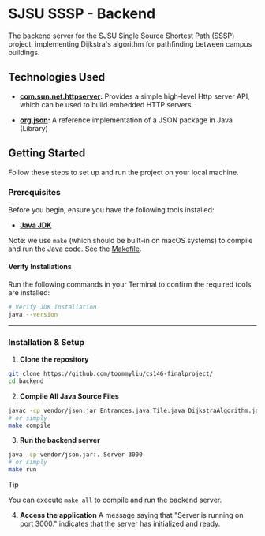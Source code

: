 # SJSU SSSP - Backend

The backend server for the SJSU Single Source Shortest Path (SSSP) project, implementing Dijkstra's algorithm for pathfinding between campus buildings.

## Technologies Used
- **[com.sun.net.httpserver](https://docs.oracle.com/javase/8/docs/jre/api/net/httpserver/spec/com/sun/net/httpserver/package-summary.html):** Provides a simple high-level Http server API, which can be used to build embedded HTTP servers.

- **[org.json](https://github.com/stleary/JSON-java):** A reference implementation of a JSON package in Java (Library)

## Getting Started

Follow these steps to set up and run the project on your local machine.

### Prerequisites

Before you begin, ensure you have the following tools installed:

- **[Java JDK](https://www.oracle.com/java/technologies/downloads/)**

Note: we use `make` (which should be built-in on macOS systems) to compile and run the Java code. See the [Makefile](./Makefile).

#### Verify Installations

Run the following commands in your Terminal to confirm the required tools are installed:

```bash
# Verify JDK Installation
java --version
```
---

### Installation & Setup

1. **Clone the repository**  
```bash
git clone https://github.com/toommyliu/cs146-finalproject/
cd backend
```

2. **Compile All Java Source Files**  
```bash
javac -cp vendor/json.jar Entrances.java Tile.java DijkstraAlgorithm.java Grid.java Server.java
# or simply
make compile
```

3. **Run the backend server**  
```bash
java -cp vendor/json.jar:. Server 3000
# or simply
make run
```

> [!TIP]
> You can execute `make all` to compile and run the backend server.

4. **Access the application**
  A message saying that "Server is running on port 3000." indicates that the server has initialized and ready. 

